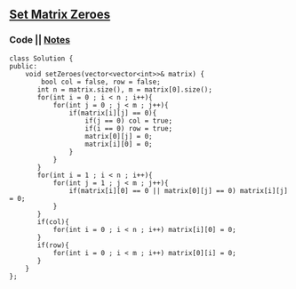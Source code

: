 ## [Set Matrix Zeroes](https://leetcode.com/problems/set-matrix-zeroes/)

### Code || [Notes](https://drive.google.com/file/d/11m9R4jLyGg9s_h5E6jn57O55Qu3icclf/view?usp=sharing)
```
class Solution {
public:
    void setZeroes(vector<vector<int>>& matrix) {
        bool col = false, row = false;
       int n = matrix.size(), m = matrix[0].size();
       for(int i = 0 ; i < n ; i++){
           for(int j = 0 ; j < m ; j++){
               if(matrix[i][j] == 0){
                   if(j == 0) col = true;
                   if(i == 0) row = true;    
                   matrix[0][j] = 0;
                   matrix[i][0] = 0;
               }
           }
       }
       for(int i = 1 ; i < n ; i++){
           for(int j = 1 ; j < m ; j++){
               if(matrix[i][0] == 0 || matrix[0][j] == 0) matrix[i][j] = 0;
           }
       }
       if(col){
           for(int i = 0 ; i < n ; i++) matrix[i][0] = 0;
       }
       if(row){
           for(int i = 0 ; i < m ; i++) matrix[0][i] = 0;
       }
    }
};
```
